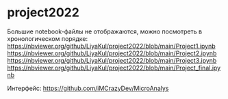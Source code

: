 # project2022
Большие notebook-файлы не отображаются, можно посмотреть в хронологическом порядке:
https://nbviewer.org/github/LiyaKul/project2022/blob/main/Project1.ipynb
https://nbviewer.org/github/LiyaKul/project2022/blob/main/Project2.ipynb
https://nbviewer.org/github/LiyaKul/project2022/blob/main/Project3.ipynb
https://nbviewer.org/github/LiyaKul/project2022/blob/main/Project_final.ipynb

Интерфейс:
https://github.com/iMCrazyDev/MicroAnalys

